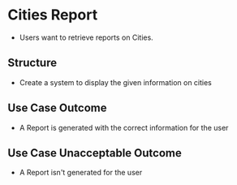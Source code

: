 # Cities Report

- Users want to retrieve reports on Cities.

## Structure

- Create a system to display the given information on cities

## Use Case Outcome

- A Report is generated with the correct information for the user

## Use Case Unacceptable Outcome

- A Report isn't generated for the user